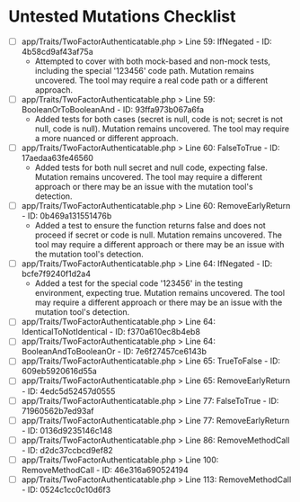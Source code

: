# Untested Mutations Checklist

- [ ] app/Traits/TwoFactorAuthenticatable.php > Line 59: IfNegated - ID: 4b58cd9af43af75a
    - Attempted to cover with both mock-based and non-mock tests, including the special '123456' code path. Mutation remains uncovered. The tool may require a real code path or a different approach.
- [ ] app/Traits/TwoFactorAuthenticatable.php > Line 59: BooleanOrToBooleanAnd - ID: 93ffa973b067a6fa
    - Added tests for both cases (secret is null, code is not; secret is not null, code is null). Mutation remains uncovered. The tool may require a more nuanced or different approach.
- [ ] app/Traits/TwoFactorAuthenticatable.php > Line 60: FalseToTrue - ID: 17aedaa63fe46560
    - Added tests for both null secret and null code, expecting false. Mutation remains uncovered. The tool may require a different approach or there may be an issue with the mutation tool's detection.
- [ ] app/Traits/TwoFactorAuthenticatable.php > Line 60: RemoveEarlyReturn - ID: 0b469a131551476b
    - Added a test to ensure the function returns false and does not proceed if secret or code is null. Mutation remains uncovered. The tool may require a different approach or there may be an issue with the mutation tool's detection.
- [ ] app/Traits/TwoFactorAuthenticatable.php > Line 64: IfNegated - ID: bcfe7f9240f1d2a4
    - Added a test for the special code '123456' in the testing environment, expecting true. Mutation remains uncovered. The tool may require a different approach or there may be an issue with the mutation tool's detection.
- [ ] app/Traits/TwoFactorAuthenticatable.php > Line 64: IdenticalToNotIdentical - ID: f370a610ec8b4eb8
- [ ] app/Traits/TwoFactorAuthenticatable.php > Line 64: BooleanAndToBooleanOr - ID: 7e6f27457ce6143b
- [ ] app/Traits/TwoFactorAuthenticatable.php > Line 65: TrueToFalse - ID: 609eb5920616d55a
- [ ] app/Traits/TwoFactorAuthenticatable.php > Line 65: RemoveEarlyReturn - ID: 4edc5d52457d0555
- [ ] app/Traits/TwoFactorAuthenticatable.php > Line 77: FalseToTrue - ID: 71960562b7ed93af
- [ ] app/Traits/TwoFactorAuthenticatable.php > Line 77: RemoveEarlyReturn - ID: 0136d9235146c148
- [ ] app/Traits/TwoFactorAuthenticatable.php > Line 86: RemoveMethodCall - ID: d2dc37ccbcd9ef82
- [ ] app/Traits/TwoFactorAuthenticatable.php > Line 100: RemoveMethodCall - ID: 46e316a690524194
- [ ] app/Traits/TwoFactorAuthenticatable.php > Line 113: RemoveMethodCall - ID: 0524c1cc0c10d6f3 

